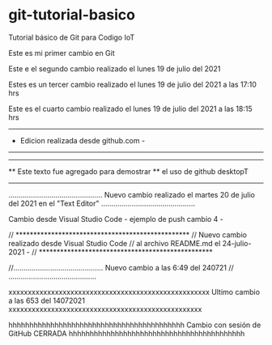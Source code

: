 # git-tutorial-basico
Tutorial básico de Git para Codigo IoT

Este es mi primer cambio en Git

Este e el segundo cambio realizado el lunes 19 de julio del 2021

Estes es un tercer cambio realizado el lunes 19 de julio del 2021 a las 17:10 hrs

Este es el cuarto cambio realizado el lunes 19 de julio del 2021 a las 18:15 hrs

--------------------------------------
- Edicion realizada desde github.com -
- ------------------------------------

*******************************************
** Este texto fue agregado para demostrar
** el uso de github desktopT
*******************************************

..............................................
  Nuevo cambio realizado el martes 20 de
  julio del 2021 en el "Text Editor"
..............................................

Cambio desde Visual Studio Code - ejemplo de push
cambio 4 -

// *************************************************
// Nuevo cambio realizado desde Visual Studio Code
// al archivo README.md el 24-julio-2021 -
// *************************************************

//............................................
   Nuevo cambio a las 6:49 del 240721
// ...........................................

xxxxxxxxxxxxxxxxxxxxxxxxxxxxxxxxxxxxxxxxxxxxxxxxxxxx
 Ultimo cambio a las 653 del 14072021
 xxxxxxxxxxxxxxxxxxxxxxxxxxxxxxxxxxxxxxxxxxxxxxxxxx

 hhhhhhhhhhhhhhhhhhhhhhhhhhhhhhhhhhhhhhhhhh
 Cambio con sesión de GitHub CERRADA
 hhhhhhhhhhhhhhhhhhhhhhhhhhhhhhhhhhhhhhhhhh